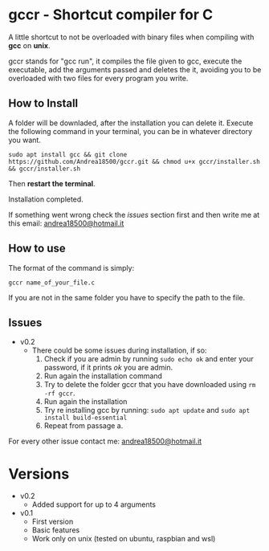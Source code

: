 # gccr - Shortcut compiler for C
A little shortcut to not be overloaded with binary files when compiling with **gcc** on **unix**.

gccr stands for "gcc run", it compiles the file given to gcc, execute the executable, add the arguments passed and deletes the it, avoiding you to be overloaded with two files for every program you write.

## How to Install
A folder will be downladed, after the installation you can delete it.
Execute the following command in your terminal, you can be in whatever directory you want.
```
sudo apt install gcc && git clone https://github.com/Andrea18500/gccr.git && chmod u+x gccr/installer.sh && gccr/installer.sh
```
Then **restart the terminal**.

Installation completed.

If something went wrong check the *issues* section first and then write me at this email: andrea18500@hotmail.it

## How to use
The format of the command is simply:
```
gccr name_of_your_file.c
```
If you are not in the same folder you have to specify the path to the file.

## Issues
- v0.2
  - There could be some issues during installation, if so:
    1. Check if you are admin by running ```sudo echo ok``` and enter your password, if it prints *ok* you are admin.
    2. Run again the installation command
    3. Try to delete the folder gccr that you have downloaded using ```rm -rf gccr```.
    4. Run again the installation
    5. Try re installing gcc by running: ```sudo apt update``` and ```sudo apt install build-essential```
    6. Repeat from passage a.

For every other issue contact me: andrea18500@hotmail.it

# Versions
- v0.2
  - Added support for up to 4 arguments
- v0.1
  - First version
  - Basic features
  - Work only on unix (tested on ubuntu, raspbian and wsl)
